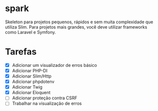# spark

Skeleton para projetos pequenos, rápidos e sem muita complexidade que utiliza Slim. Para projetos mais grandes, você deve utilizar frameworks como Laravel e Symfony.

# Tarefas

- [x] Adicionar um visualizador de erros básico
- [x] Adicionar PHP-DI
- [x] Adicionar Slim/Http
- [x] Adicionar phpdotenv
- [x] Adicionar Twig
- [x] Adicionar Eloquent
- [ ] Adicionar proteção contra CSRF
- [ ] Trabalhar na visualização de erros
